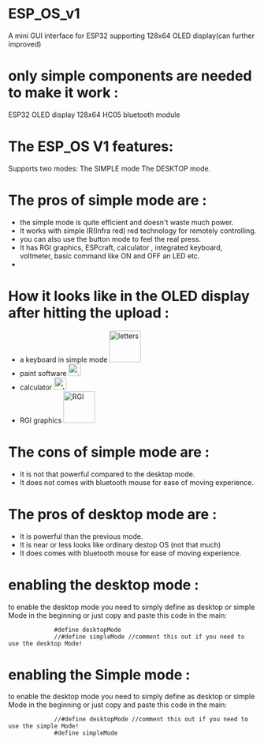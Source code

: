 # ESP_OS_v1
A mini GUI interface for ESP32 supporting 128x64 OLED display(can further improved)

#  only simple components are needed to make it work : 
   ESP32
   OLED display 128x64
   HC05 bluetooth module


# The ESP_OS V1 features:
   Supports two modes:
    The SIMPLE mode
    The DESKTOP mode.
#  The pros of simple mode are :
   * the simple mode is quite efficient and doesn't waste much power.
   * It works with simple IR(Infra red) red technology for remotely controlling.
   * you can also use the button mode to feel the real press.
   * It has RGI graphics, ESPcraft, calculator , integrated keyboard, voltmeter, basic command like ON and OFF an LED etc.
   * 
#  How it looks like in the OLED display after hitting the upload :   
   * a keyboard in simple mode  <img width="64" alt="letters" src="https://user-images.githubusercontent.com/75715998/117020439-1187dd80-ad14-11eb-9458-8c8483ec8a75.png">
   * paint software <img width="25" alt="paint" src="https://user-images.githubusercontent.com/75715998/117020841-6cb9d000-ad14-11eb-8929-a1365b5314cd.png">
   * calculator <img width="25" alt="calculator" src="https://user-images.githubusercontent.com/75715998/117021004-94a93380-ad14-11eb-89d0-5c818a64c6be.png">
   * RGI graphics <img width="64" alt="RGI" src="https://user-images.githubusercontent.com/75715998/117021127-b3a7c580-ad14-11eb-98e2-59cad820b013.png">

   
#  The cons of simple mode are :
   * It is not that powerful compared to the desktop mode.
   * It does not comes with bluetooth mouse for ease of moving experience.

#  The pros of desktop mode are :
   * It is powerful than the previous mode.
   * It is near or less looks like ordinary destop OS (not that much) 
   * It does  comes with bluetooth mouse for ease of moving experience.
   
# enabling the desktop mode :
  to enable the desktop mode you need to simply define as desktop or simple Mode in the beginning or just copy and paste this code in the main:
                
                 #define desktopMode
                 //#define simpleMode //comment this out if you need to use the desktop Mode! 
                 
# enabling the Simple mode :
  to enable the desktop mode you need to simply define as desktop or simple Mode in the beginning or just copy and paste this code in the main:
                
                 //#define desktopMode //comment this out if you need to use the simple Mode! 
                 #define simpleMode 





